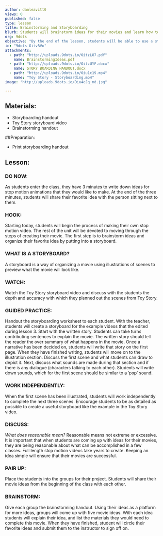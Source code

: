 ```yaml
---
author: danleavitt0
views: 0
published: false
type: lesson
title: Brainstorming and Storyboarding
blurb: Students will brainstorm ideas for their movies and learn how to organize those ideas by creating a storyboard
org: 9dots
objective: "By the end of the lesson, students will be able to use a storyboard to organize their ideas, brainstorm an idea for their movie, and complete a written story."
id: "9dots-OitvRVo"
attachments: 
  - path: "http://uploads.9dots.io/OitzL87.pdf"
    name: BrainstormingIdeas.pdf
  - path: "http://uploads.9dots.io/OitzUYF.docx"
    name: STORY BOARDING HANDOUT.docx
  - path: "http://uploads.9dots.io/Oiu1c19.mp4"
    name: "Toy Story - Storyboarding.mp4"
image: "http://uploads.9dots.io/Oiu4cJq_md.jpg"

---
```


## Materials:

- Storyboarding handout
- Toy Story storyboard video
- Brainstorming handout

##Preparation:

- Print storyboarding handout

## Lesson:

### DO NOW:
As students enter the class, they have 3 minutes to write down ideas for stop motion animations that they would like to make. At the end of the three minutes, students will share their favorite idea with the person sitting next to them.

### HOOK:
Starting today, students will begin the process of making their own stop motion video. The rest of the unit will be devoted to moving through the steps of creating their movie. The first step is to brainstorm ideas and organize their favorite idea by putting into a storyboard.

### WHAT IS A STORYBOARD?
A storyboard is a way of organizing a movie using illustrations of scenes to preview what the movie will look like.

### WATCH:
Watch the Toy Story storyboard video and discuss with the students the depth and accuracy with which they planned out the scenes from Toy Story.

### GUIDED PRACTICE:
Handout the storyboarding worksheet to each student. With the teacher, students will create a storyboard for the example videos that the edited during lesson 3. Start with the written story. Students can take turns contributing sentences to explain the movie. The written story should tell the reader the over summary of what happens in the movie. Once a narrative has been decided on, students will write that story on the first page. When they have finished writing, students will move on to the illustration section. Discuss the first scene and what students can draw to depict it. Next, discuss what sounds are made during that section and if there is any dialogue (characters talking to each other). Students will write down sounds, which for the first scene should be similar to  a ’pop’ sound.

### WORK INDEPENDENTLY:
When the first scene has been illustrated, students will work independently to complete the next three scenes. Encourage students to be as detailed as possible to create a useful storyboard like the example in the Toy Story video.

### DISCUSS:
_What does reasonable mean?_
Reasonable means not extreme or excessive. It is important that when students are coming up with ideas for their movies, they are being reasonable about what can be accomplished in a few classes. Full length stop motion videos take years to create. Keeping an idea simple will ensure that their movies are successful.

### PAIR UP:
Place the students into the groups for their project. Students will share their movie ideas from the beginning of the class with each other.

### BRAINSTORM:
Give each group the brainstorming handout. Using their ideas as a platform for more ideas, groups will come up with five movie ideas. With each idea students will explain their idea, and list the materials they would need to complete this movie. When they have finished, student will circle their favorite ideas and submit them to the instructor to sign off on.
